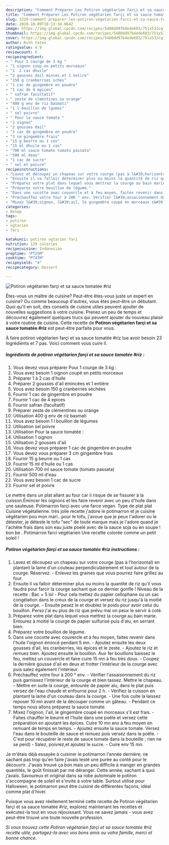 ```yaml
---
description: "Comment Préparer Les Potiron végétarien farçi et sa sauce tomatée #riz"
title: "Comment Préparer Les Potiron végétarien farçi et sa sauce tomatée #riz"
slug: 3220-comment-preparer-les-potiron-vegetarien-farci-et-sa-sauce-tomatee-riz
date: 2020-10-09T18:13:34.064Z
image: https://img-global.cpcdn.com/recipes/5480dd97b4ede603/751x532cq70/potiron-vegetarien-farci-et-sa-sauce-tomatee-riz-photo-principale-de-la-recette.jpg
thumbnail: https://img-global.cpcdn.com/recipes/5480dd97b4ede603/751x532cq70/potiron-vegetarien-farci-et-sa-sauce-tomatee-riz-photo-principale-de-la-recette.jpg
cover: https://img-global.cpcdn.com/recipes/5480dd97b4ede603/751x532cq70/potiron-vegetarien-farci-et-sa-sauce-tomatee-riz-photo-principale-de-la-recette.jpg
author: Ruth Yates
ratingvalue: 4.9
reviewcount: 6
recipeingredient:
- " Pour 1 courge de 3 kg "
- "1 oignon coup en petits morceaux"
- "1  2 cas dhuile"
- "2 gousses dail minces et 1 entire"
- "150 g cranberries sches"
- "1 cac de gingembre en poudre"
- "1 cac de 4 epices"
- " safran facultatif"
- " zeste de clmentines ou orange"
- "400 g env de riz basmati"
- "1 l bouillon de lgumes"
- " sel poivre"
- " Pour la sauce tomate "
- "1 oignon"
- "2 gousses dail"
- "1 cac de gingembre en poudre"
- "3 cm gingembre frais"
- "15 g beurre ou 1 cas"
- "15 ml dhuile ou 1 cas"
- "700 ml sauce tomate tomato passata"
- "500 ml deau"
- "1 cac de sucre"
- " sel et poivre"
recipeinstructions:
- "Lavez et découpez un chapeau sur votre courge (pas à l&#39;horizontal) en plantant la lame d&#39;un couteau perpendiculairement et tout autour de la courge. Réservez. Enlevez les graines que vous pourrez faire grillez au four."
- "Ensuite il va falloir déterminer plus ou moins la quantité de riz qu&#39;il vous faudra pour farcir la courge sachant que ce dernier gonfle ! Niveau de la recette : Bac + 5 lol  Pour cela mettez du papier cellophane ou un sac congélation dans le creux de la courge et versez du riz jusqu&#39;à la moitié de la courge.  Ensuite pesez le et doublez le poids pour avoir celui du bouillon. Perso j&#39;ai eu plus de riz que prévu mai on peux le servir à coté."
- "Préparez votre plat dans lequel vous mettrez la courge au bain marie. Entourez à moitié la courge de papier sulfurisé puis d&#39;alu, en serrant bien."
- "Préparez votre bouillon de légume."
- "Dans une cocotte avec couvercle et à feu moyen, faites revenir dans l&#39;huile l&#39;oignon émincé pendant 5 mn. Ajoutez ensuite les deux gousses d&#39;ail, les cranberries, les épices et le zeste. Ajoutez le riz et remuez bien. Ajoutez ensuite le bouillon. Aux 1er bouillons baissez le feu, mettez un couvercle et faire cuire 15 mn à feu très doux. Coupez la dernière gousse d&#39;ail en deux et frotter l&#39;intérieur de la courge avec puis salez également l&#39;intérieur."
- "Préchauffez votre four à 200 ° env. Vérifier l&#39;assaisonnement du riz puis garnissez l&#39;intérieur de la courge et bien tassez. Mettre le chapeau.  Mettre en suite la courge, entourée de papier alu, dans le plat puis versez de l&#39;eau chaude et enfourne pour 2 h.  Vérifiez la cuisson en plantant la lame d&#39;un couteau dans la courge. Une fois cuite la laissez reposer 10 mn avant de la découper comme un gâteau. Pendant ce temps nous allons préparez la sauce tomate."
- "Mixez l&#39;oignon, l&#39;ail, le gingembre coupé en morceaux s&#39;il est frais. Faites chauffer le beurre et l&#39;huile dans une poêle et versez cette préparation en ajoutant les épices. Cuire 10 mn env à feu moyen en remuant de temps en temps. Ajoutez ensuite la sauce tomate. Versez l&#39;eau dans le bouteille de sauce et remuez puis versez dans la poêle.  C&#39;est pour récupérer le reste de sauce tomate dans la bouteille ; rien ne se perd) Salez, poivrez,et ajoutez le sucre. Cuire env 15 mn."
categories:
- Resep
tags:
- potiron
- vgtarien
- fari

katakunci: potiron vgtarien fari 
nutrition: 129 calories
recipecuisine: Indonesian
preptime: "PT25M"
cooktime: "PT47M"
recipeyield: "4"
recipecategory: Dessert

---
```



![Potiron végétarien farçi et sa sauce tomatée #riz](https://img-global.cpcdn.com/recipes/5480dd97b4ede603/751x532cq70/potiron-vegetarien-farci-et-sa-sauce-tomatee-riz-photo-principale-de-la-recette.jpg)

Êtes-vous un maître de cuisine? Peut-être êtes-vous juste un expert en cuisine? Ou comme beaucoup d'autres, vous êtes peut-être un débutant. Quoi qu'il en soit, des conseils de cuisine utiles peuvent ajouter de nouvelles suggestions à votre cuisine. Prenez un peu de temps et découvrez également quelques trucs qui peuvent ajouter du nouveau plaisir à votre routine de cuisine. Cette recette de <strong> Potiron végétarien farçi et sa sauce tomatée #riz </strong> est peut-être parfaite pour vous.

<!--inarticleads1-->

À faire potiron végétarien farçi et sa sauce tomatée #riz tue avoir besoin 23 Ingrédients et 7 pas. Voici comment vous cuire il.

##### Ingrédients de potiron végétarien farçi et sa sauce tomatée #riz :

1. Vous devez vous préparer  Pour 1 courge de 3 kg :
1. Vous avez besoin 1 oignon coupé en petits morceaux
1. Préparer 1 à 2 cas d&#39;huile
1. Préparer 2 gousses d&#39;ail émincées et 1 entière
1. Vous avez besoin 150 g cranberries séchées
1. Fournir 1 cac de gingembre en poudre
1. Fournir 1 cac de 4 epices
1. Fournir  safran (facultatif)
1. Préparer  zeste de clémentines ou orange
1. Utilisation 400 g env de riz basmati
1. Vous avez besoin 1 l bouillon de légumes
1. Utilisation  sel poivre
1. Utilisation  Pour la sauce tomatée :
1. Utilisation 1 oignon
1. Utilisation 2 gousses d&#39;ail
1. Vous devez vous préparer 1 cac de gingembre en poudre
1. Vous devez vous préparer 3 cm gingembre frais
1. Fournir 15 g beurre ou 1 cas
1. Fournir 15 ml d&#39;huile ou 1 cas
1. Utilisation 700 ml sauce tomate (tomato passata)
1. Fournir 500 ml d&#39;eau
1. Vous avez besoin 1 cac de sucre
1. Fournir  sel et poivre


Le mettre dans un plat allant au four car il risque de se fissurer à la cuisson.Émincer les oignons et les faire revenir avec un peu d&#39;huile dans une sauteuse. Potimarron farçi avec une farce vegan. Type de plat plat Cuisine végétalienne. très jolie recette j&#39;adore le potimarron et je cuisine végétarien pou mon mari…pour le tofu, j&#39;avoue que je peux l&#39;adorer ou le détester, je déteste le tofu &#34;sec&#34; de toute marque mais je l&#39;adore quand je l&#39;achète frais dans son eau juste poelé avec de la sauce soja ou en soupe ! bon be . Potimarron farci végétarien Une recette colorée comme un petit soleil ! 

<!--inarticleads2-->

##### Potiron végétarien farçi et sa sauce tomatée #riz instructions :

1. Lavez et découpez un chapeau sur votre courge (pas à l&#39;horizontal) en plantant la lame d&#39;un couteau perpendiculairement et tout autour de la courge. Réservez. - Enlevez les graines que vous pourrez faire grillez au four.
1. Ensuite il va falloir déterminer plus ou moins la quantité de riz qu&#39;il vous faudra pour farcir la courge sachant que ce dernier gonfle ! Niveau de la recette : Bac + 5 lol  - Pour cela mettez du papier cellophane ou un sac congélation dans le creux de la courge et versez du riz jusqu&#39;à la moitié de la courge.  - Ensuite pesez le et doublez le poids pour avoir celui du bouillon. Perso j&#39;ai eu plus de riz que prévu mai on peux le servir à coté.
1. Préparez votre plat dans lequel vous mettrez la courge au bain marie. Entourez à moitié la courge de papier sulfurisé puis d&#39;alu, en serrant bien.
1. Préparez votre bouillon de légume.
1. Dans une cocotte avec couvercle et à feu moyen, faites revenir dans l&#39;huile l&#39;oignon émincé pendant 5 mn. - Ajoutez ensuite les deux gousses d&#39;ail, les cranberries, les épices et le zeste. - Ajoutez le riz et remuez bien. Ajoutez ensuite le bouillon. Aux 1er bouillons baissez le feu, mettez un couvercle et faire cuire 15 mn à feu très doux. - Coupez la dernière gousse d&#39;ail en deux et frotter l&#39;intérieur de la courge avec puis salez également l&#39;intérieur.
1. Préchauffez votre four à 200 ° env. - Vérifier l&#39;assaisonnement du riz puis garnissez l&#39;intérieur de la courge et bien tassez. Mettre le chapeau.  - Mettre en suite la courge, entourée de papier alu, dans le plat puis versez de l&#39;eau chaude et enfourne pour 2 h.  - Vérifiez la cuisson en plantant la lame d&#39;un couteau dans la courge. - Une fois cuite la laissez reposer 10 mn avant de la découper comme un gâteau. - Pendant ce temps nous allons préparez la sauce tomate.
1. Mixez l&#39;oignon, l&#39;ail, le gingembre coupé en morceaux s&#39;il est frais. - Faites chauffer le beurre et l&#39;huile dans une poêle et versez cette préparation en ajoutant les épices. Cuire 10 mn env à feu moyen en remuant de temps en temps. - Ajoutez ensuite la sauce tomate. Versez l&#39;eau dans le bouteille de sauce et remuez puis versez dans la poêle.  - C&#39;est pour récupérer le reste de sauce tomate dans la bouteille ; rien ne se perd) - Salez, poivrez,et ajoutez le sucre. - Cuire env 15 mn.


Je m&#39;étais déjà essayée à cuisiner le potimarron l&#39;année dernière, ne sachant pas trop qu&#39;en faire j&#39;avais testé une purée au conté pour le découvrir. J&#39;avais trouvé ça bon mais un peu difficile à manger en grandes quantités, le goût finissait par me déranger. Cette année, sachant à quoi j&#39;avais. Savoureux et original dans sa robe automnale le potiron s&#39;accompagne de soleil et s&#39;invite à votre table. Surtout utilisé pour Halloween, le potimarron peut être cuisiné de différentes façons, idéal comme plat d&#39;hiver. 

<!--inarticleads1-->

<p>
Puisque vous avez réellement terminé cette recette de Potiron végétarien farçi et sa sauce tomatée #riz, explorez maintenant les recettes et exécutez-la tout en vous réjouissant. Vous ne savez jamais - vous avez peut-être trouvé une toute nouvelle profession.
</p>

<p>
<i>Si vous trouvez cette Potiron végétarien farçi et sa sauce tomatée #riz recette utile, partagez-la avec vos bons amis ou votre famille, merci et bonne chance.</i>
</p>
